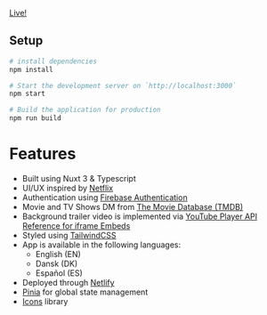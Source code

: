 [Live!](https://myflixwatcher.netlify.app/)

## Setup

```bash
# install dependencies
npm install

# Start the development server on `http://localhost:3000`
npm start

# Build the application for production
npm run build

```

# Features
  - Built using Nuxt 3 & Typescript
  - UI/UX inspired by [Netflix](https://www.netflix.com/)
  - Authentication using [Firebase Authentication](https://firebase.google.com/docs/auth)
  - Movie and TV Shows DM from [The Movie Database (TMDB)](https://www.themoviedb.org/)
  - Background trailer video is implemented via [YouTube Player API Reference for iframe Embeds](https://developers.google.com/youtube/iframe_api_reference)
  - Styled using [TailwindCSS](https://tailwindcss.com/)
  - App is available in the following languages:
    - English (EN)
    - Dansk (DK)
    - Español (ES)
  - Deployed through [Netlify](https://app.netlify.com/)
  - [Pinia](https://nuxt.com/modules/pinia) for global state management
  - [Icons](https://icones.js.org/collection/all) library


